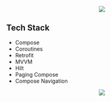 
<p align="center">
<img src="https://miro.medium.com/max/1400/1*2v6zotc8p-bt9oX2mI0vkQ.png"/>
</p>

## Tech Stack ##
* Compose
* Coroutines
* Retrofit
* MVVM
* Hilt
* Paging Compose
* Compose Navigation

<p align="center">
<img src="https://miro.medium.com/max/960/1*-yY0l4XD3kLcZz0rO1sfRA.png"/>
</p>
